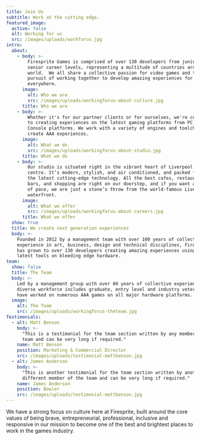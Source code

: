 ```yaml
---
title: Join Us
subtitle: Work at the cutting edge.
featured_image:
  active: false
  alt: Working for us
  src: /images/uploads/workforus.jpg
intro:
  about:
    - body: >-
        Firesprite Games is comprised of over 130 developers from junior to
        senior career levels, representing a multitude of countries around the
        world.  We all share a collective passion for video games and the
        pursuit of working together to develop amazing experiences for players
        everywhere.
      image:
        alt: Who we are
        src: /images/uploads/workingforus-about-culture.jpg
      title: Who we are
    - body: >-
        Whether it's for our partner clients or for ourselves, we're committed
        to creating experiences on the latest gaming platforms from PC to
        Console platforms. We work with a variety of engines and toolchains to
        create AAA experiences.
      image:
        alt: What we do
        src: /images/uploads/workingforus-about-studio.jpg
      title: What we do
    - body: >-
        Our studio is situated right in the vibrant heart of Liverpool city
        centre. It’s modern, stylish, and air conditioned, and packed full of
        the latest cutting-edge technology. All the best cafes, restaurants,
        bars, and shopping are right on our doorstep, and if you want a change
        of pace, we are just a stone’s throw from the world-famous Liverpool
        waterfront.
      image:
        alt: What we offer
        src: /images/uploads/workingforus-about-careers.jpg
      title: What we offer
  show: true
  title: We create next generation experiences
  body: >-
    Founded in 2012 by a management team with over 100 years of collective
    experience in art, business, design and technical disciplines, Firesprite
    has grown to over 130 developers creating amazing experiences using the very
    latest tools on bleeding edge hardware.
team:
  show: false
  title: The Team
  body: >-
    Led by a management group with over 80 years of collective experience our
    diverse workforce includes graduate, entry level and industry veterans who
    have worked on numerous AAA games on all major hardware platforms.
  image:
    alt: The Team
    src: /images/uploads/workingforus-theteam.jpg
Testimonials:
  - alt: Matt Benson
    body: >-
      "This is a testimonial for the team section written by any member of the
      team and can be very long if required."
    name: Matt Benson
    position: Marketing & Commercial Director
    src: /images/uploads/testimonial-mattbenson.jpg
  - alt: James Anderson
    body: >-
      "This is another testimonial for the team section written by another
      different member of the team and can be very long if required."
    name: James Anderson
    position: Bowler
    src: /images/uploads/testimonial-mattbenson.jpg
---
```

We have a strong focus on culture here at Firesprite, built around the core values of being brave, entrepreneurial, professional, inclusive and responsive in our mission to become one of the best and brightest places to work in the games industry.
